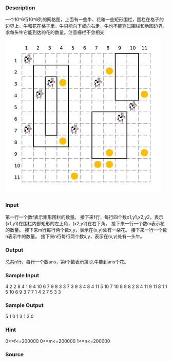 
### Description
一个10^6行10^6列的网格图，上面有一些牛、花和一些矩形围栏，围栏在格子的边界上，牛和花在格子里，牛只能向下或向右走，牛也不能穿过围栏和地图边界，求每头牛它能到达的花的数量。注意栅栏不会相交
![](/JudgeOnline/upload/201603/aa.png)



### Input
第一行一个数f表示矩形围栏的数量。
接下来f行，每行四个数x1,y1,x2,y2，表示(x1,y1)在围栏内部矩形的左上角，(x2,y2)在右下角。
接下来一行一个数m表示花的数量。
接下来m行每行两个数x,y，表示在(x,y)处有一朵花。
接下来一行一个数n表示牛的数量。
接下来n行每行两个数x,y，表示在(x,y)处有一头牛。


### Output
总共n行，每行一个数ans，第i个数表示第i头牛能到ans个花。




### Sample Input
4
2 2 8 4
1 9 4 10
6 7 9 9
3 3 7 3
9
3 4
8 4
11 5
10 7
10 8
9 8
2 8
4 11
9 11
8
1 1
5 10
6 9
3 7
7 1
4 2
7 5
3 3
### Sample Output
5
1
0
1
3
1
3
0
### Hint
0<=f<=200000
0<=m<=200000
1<=n<=200000
### Source
